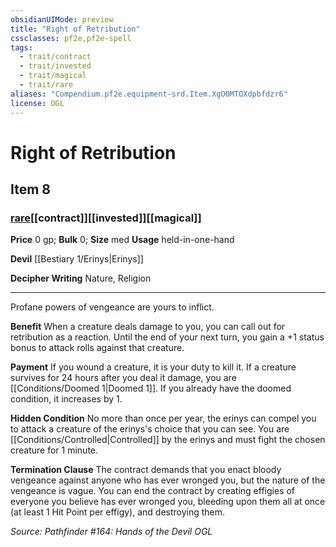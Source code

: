 ```yaml
---
obsidianUIMode: preview
title: "Right of Retribution"
cssclasses: pf2e,pf2e-spell
tags:
  - trait/contract
  - trait/invested
  - trait/magical
  - trait/rare
aliases: "Compendium.pf2e.equipment-srd.Item.XgO0MTOXdpbfdzr6"
license: OGL
---
```

# Right of Retribution
## Item 8
### [rare](rare "Rare Rarity Trait")[[contract]][[invested]][[magical]]


**Price** 0 gp; 
**Bulk** 0; **Size** med
**Usage** held-in-one-hand

**Devil** [[Bestiary 1/Erinys|Erinys]]

**Decipher Writing** Nature, Religion

* * *

Profane powers of vengeance are yours to inflict.

**Benefit** When a creature deals damage to you, you can call out for retribution as a reaction. Until the end of your next turn, you gain a +1 status bonus to attack rolls against that creature.

**Payment** If you wound a creature, it is your duty to kill it. If a creature survives for 24 hours after you deal it damage, you are [[Conditions/Doomed 1|Doomed 1]]. If you already have the doomed condition, it increases by 1.

**Hidden Condition** No more than once per year, the erinys can compel you to attack a creature of the erinys's choice that you can see. You are [[Conditions/Controlled|Controlled]] by the erinys and must fight the chosen creature for 1 minute.

**Termination Clause** The contract demands that you enact bloody vengeance against anyone who has ever wronged you, but the nature of the vengeance is vague. You can end the contract by creating effigies of everyone you believe has ever wronged you, bleeding upon them all at once (at least 1 Hit Point per effigy), and destroying them.

*Source: Pathfinder #164: Hands of the Devil*
*OGL*